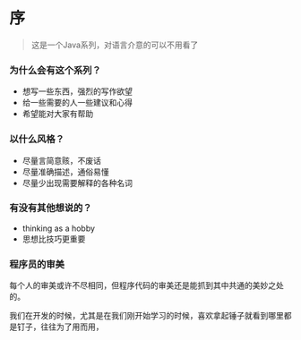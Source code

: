 # 序

> 这是一个Java系列，对语言介意的可以不用看了

### 为什么会有这个系列？

* 想写一些东西，强烈的写作欲望
* 给一些需要的人一些建议和心得
* 希望能对大家有帮助

### 以什么风格？

* 尽量言简意赅，不废话
* 尽量准确描述，通俗易懂
* 尽量少出现需要解释的各种名词

### 有没有其他想说的？

* thinking as a hobby
* 思想比技巧更重要

### 程序员的审美

每个人的审美或许不尽相同，但程序代码的审美还是能抓到其中共通的美妙之处的。

我们在开发的时候，尤其是在我们刚开始学习的时候，喜欢拿起锤子就看到哪里都是钉子，往往为了用而用，

